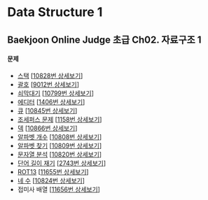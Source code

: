 Data Structure 1
================

Baekjoon Online Judge 초급 Ch02. 자료구조 1
----------------------------------------

#### 문제

* [스택](./Stack) [[10828번 상세보기](https://www.acmicpc.net/problem/10828)]
* [괄호](./Parenthesis) [[9012번 상세보기](https://www.acmicpc.net/problem/9012)]
* [쇠막대기](./Metal_Rod) [[10799번 상세보기](https://www.acmicpc.net/problem/10799)]
* [에디터](./Editor) [[1406번 상세보기](https://www.acmicpc.net/problem/1406)]
* [큐](./Queue) [[10845번 상세보기](https://www.acmicpc.net/problem/10845)]
* [조세퍼스 문제](./Josephus) [[1158번 상세보기](https://www.acmicpc.net/problem/1158)]
* [덱](./Deque) [[10866번 상세보기](https://www.acmicpc.net/problem/10866)]
* [알파벳 개수](./Number_of_Alphabet) [[10808번 상세보기](https://www.acmicpc.net/problem/10808)]
* [알파벳 찾기](./Search_for_Alphabet) [[10809번 상세보기](https://www.acmicpc.net/problem/10809)]
* [문자열 분석](./String_Analysis) [[10820번 상세보기](https://www.acmicpc.net/problem/10820)]
* [단어 길이 재기](./Word_Length) [[2743번 상세보기](https://www.acmicpc.net/problem/2743)]
* [ROT13](./ROT13) [[11655번 상세보기](https://www.acmicpc.net/problem/11655)]
* [네 수](./Four_Number) [[10824번 상세보기](https://www.acmicpc.net/problem/10824)]
* 접미사 배열 [[11656번 상세보기](https://www.acmicpc.net/problem/11656)]